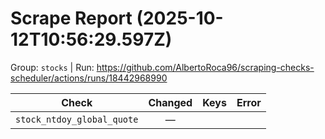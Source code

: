 # Scrape Report (2025-10-12T10:56:29.597Z)

Group: `stocks`  |  Run: https://github.com/AlbertoRoca96/scraping-checks-scheduler/actions/runs/18442968990

| Check | Changed | Keys | Error |
|---|:---:|:--|:--|
| `stock_ntdoy_global_quote` | — |  |  |
